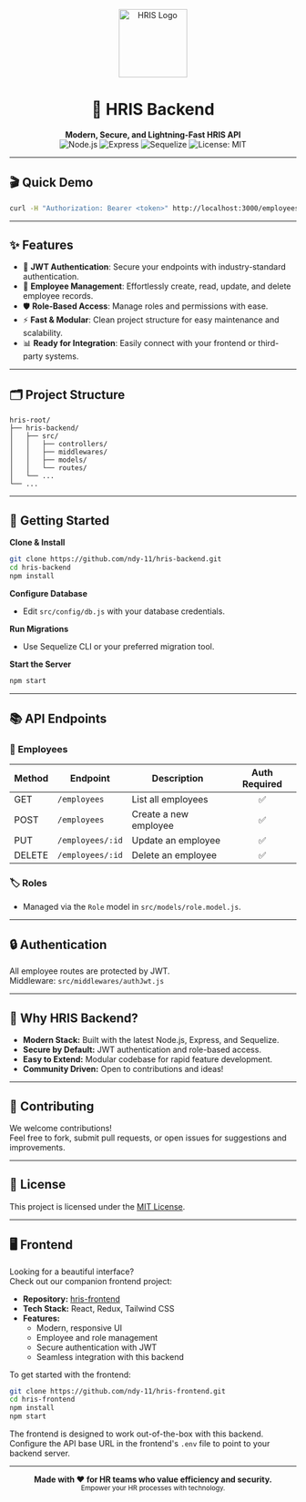 <p align="center">
  <img src="https://placehold.co/200x200?text=HRIS+Logo" alt="HRIS Logo" width="120" />
</p>

<h1 align="center">🚀 HRIS Backend</h1>

<p align="center">
  <b>Modern, Secure, and Lightning-Fast HRIS API</b><br>
  <img alt="Node.js" src="https://img.shields.io/badge/Node.js-18.x-green?logo=node.js">
  <img alt="Express" src="https://img.shields.io/badge/Express.js-4.x-blue?logo=express">
  <img alt="Sequelize" src="https://img.shields.io/badge/Sequelize-6.x-2f406a?logo=sequelize">
  <img alt="License: MIT" src="https://img.shields.io/badge/License-MIT-yellow.svg">
</p>

---

## 🎬 Quick Demo

```bash
curl -H "Authorization: Bearer <token>" http://localhost:3000/employees
```

---

## ✨ Features

- 🔐 **JWT Authentication**: Secure your endpoints with industry-standard authentication.
- 👥 **Employee Management**: Effortlessly create, read, update, and delete employee records.
- 🛡️ **Role-Based Access**: Manage roles and permissions with ease.
- ⚡ **Fast & Modular**: Clean project structure for easy maintenance and scalability.
- 📊 **Ready for Integration**: Easily connect with your frontend or third-party systems.

---

## 🗂️ Project Structure

```
hris-root/
├── hris-backend/
│   ├── src/
│   │   ├── controllers/
│   │   ├── middlewares/
│   │   ├── models/
│   │   └── routes/
│   └── ...
└── ...
```

---

## 🚦 Getting Started

**Clone & Install**
```bash
git clone https://github.com/ndy-11/hris-backend.git
cd hris-backend
npm install
```

**Configure Database**
- Edit `src/config/db.js` with your database credentials.

**Run Migrations**
- Use Sequelize CLI or your preferred migration tool.

**Start the Server**
```bash
npm start
```

---

## 📚 API Endpoints

### 👤 Employees

| Method | Endpoint            | Description                       | Auth Required |
|--------|---------------------|-----------------------------------|:-------------:|
| GET    | `/employees`        | List all employees                |      ✅       |
| POST   | `/employees`        | Create a new employee             |      ✅       |
| PUT    | `/employees/:id`    | Update an employee                |      ✅       |
| DELETE | `/employees/:id`    | Delete an employee                |      ✅       |

### 🏷️ Roles

- Managed via the `Role` model in `src/models/role.model.js`.

---

## 🔒 Authentication

All employee routes are protected by JWT.<br>
Middleware: `src/middlewares/authJwt.js`

---

## 🌟 Why HRIS Backend?

- **Modern Stack:** Built with the latest Node.js, Express, and Sequelize.
- **Secure by Default:** JWT authentication and role-based access.
- **Easy to Extend:** Modular codebase for rapid feature development.
- **Community Driven:** Open to contributions and ideas!

---

## 🤝 Contributing

We welcome contributions!  
Feel free to fork, submit pull requests, or open issues for suggestions and improvements.

---

## 📄 License

This project is licensed under the [MIT License](LICENSE).

---

## 🖥️ Frontend

Looking for a beautiful interface?  
Check out our companion frontend project:

- **Repository:** [hris-frontend](https://github.com/ndy-11/hris-frontend)
- **Tech Stack:** React, Redux, Tailwind CSS
- **Features:**  
  - Modern, responsive UI  
  - Employee and role management  
  - Secure authentication with JWT  
  - Seamless integration with this backend

To get started with the frontend:

```bash
git clone https://github.com/ndy-11/hris-frontend.git
cd hris-frontend
npm install
npm start
```

The frontend is designed to work out-of-the-box with this backend.  
Configure the API base URL in the frontend's `.env` file to point to your backend server.

---

<p align="center">
  <b>Made with ❤️ for HR teams who value efficiency and security.</b><br>
  <sub>Empower your HR processes with technology.</sub>
</p>
